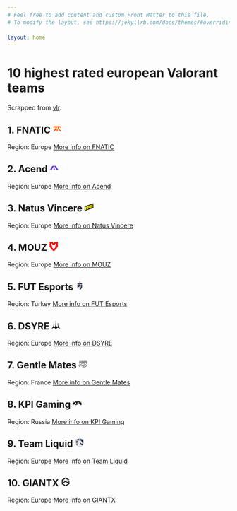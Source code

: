 ```yaml
---
# Feel free to add content and custom Front Matter to this file.
# To modify the layout, see https://jekyllrb.com/docs/themes/#overriding-theme-defaults

layout: home
---
```


# 10 highest rated european Valorant teams
Scrapped from [vlr](https://www.vlr.gg/rankings).

## 1. FNATIC <img src="team_logos/62a40cc2b5e29.png" width="20" height="20">
 Region: Europe
 [More info on FNATIC](team_pages/team_page1.md)

## 2. Acend <img src="team_logos/62a4157412b4f.png" width="20" height="20">
 Region: Europe
 [More info on Acend](team_pages/team_page2.md)

## 3. Natus Vincere <img src="team_logos/62a4109ddbd7f.png" width="20" height="20">
 Region: Europe
 [More info on Natus Vincere](team_pages/team_page3.md)

## 4. MOUZ <img src="team_logos/61f8e777f0e8f.png" width="20" height="20">
 Region: Europe
 [More info on MOUZ](team_pages/team_page4.md)

## 5. FUT Esports <img src="team_logos/632be9976b8fe.png" width="20" height="20">
 Region: Turkey
 [More info on FUT Esports](team_pages/team_page5.md)

## 6. DSYRE <img src="team_logos/639b017f8d1fd.png" width="20" height="20">
 Region: Europe
 [More info on DSYRE](team_pages/team_page6.md)

## 7. Gentle Mates <img src="team_logos/643bed90680b9.png" width="20" height="20">
 Region: France
 [More info on Gentle Mates](team_pages/team_page7.md)

## 8. KPI Gaming <img src="team_logos/6359119895b14.png" width="20" height="20">
 Region: Russia
 [More info on KPI Gaming](team_pages/team_page8.md)

## 9. Team Liquid <img src="team_logos/640c381f0603f.png" width="20" height="20">
 Region: Europe
 [More info on Team Liquid](team_pages/team_page9.md)

## 10. GIANTX <img src="team_logos/657b2f3fcd199.png" width="20" height="20">
 Region: Europe
 [More info on GIANTX](team_pages/team_page10.md)

